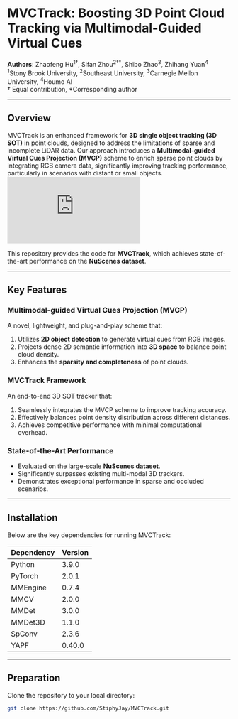 # MVCTrack: Boosting 3D Point Cloud Tracking via Multimodal-Guided Virtual Cues

**Authors**: Zhaofeng Hu<sup>1†</sup>, Sifan Zhou<sup>2†*</sup>, Shibo Zhao<sup>3</sup>, Zhihang Yuan<sup>4</sup>  
<sup>1</sup>Stony Brook University, <sup>2</sup>Southeast University, <sup>3</sup>Carnegie Mellon University, <sup>4</sup>Houmo AI  
† Equal contribution, *Corresponding author  

---

## Overview

MVCTrack is an enhanced framework for **3D single object tracking (3D SOT)** in point clouds, designed to address the limitations of sparse and incomplete LiDAR data. Our approach introduces a **Multimodal-guided Virtual Cues Projection (MVCP)** scheme to enrich sparse point clouds by integrating RGB camera data, significantly improving tracking performance, particularly in scenarios with distant or small objects.
![framework](https://github.com/WindyHu001/MVCtrack/blob/master/figures/backbone.pdf)

This repository provides the code for **MVCTrack**, which achieves state-of-the-art performance on the **NuScenes dataset**.

---

## Key Features
### **Multimodal-guided Virtual Cues Projection (MVCP)**
A novel, lightweight, and plug-and-play scheme that:
1. Utilizes **2D object detection** to generate virtual cues from RGB images.
2. Projects dense 2D semantic information into **3D space** to balance point cloud density.
3. Enhances the **sparsity and completeness** of point clouds.

### **MVCTrack Framework**
An end-to-end 3D SOT tracker that:
1. Seamlessly integrates the MVCP scheme to improve tracking accuracy.
2. Effectively balances point density distribution across different distances.
3. Achieves competitive performance with minimal computational overhead.

### **State-of-the-Art Performance**
- Evaluated on the large-scale **NuScenes dataset**.
- Significantly surpasses existing multi-modal 3D trackers.
- Demonstrates exceptional performance in sparse and occluded scenarios.

---
## Installation
Below are the key dependencies for running MVCTrack:

| Dependency | Version  |
|------------|----------|
| Python     | 3.9.0    |
| PyTorch    | 2.0.1    |
| MMEngine   | 0.7.4    |
| MMCV       | 2.0.0    |
| MMDet      | 3.0.0    |
| MMDet3D    | 1.1.0    |
| SpConv     | 2.3.6    |
| YAPF       | 0.40.0   |

---

## Preparation

Clone the repository to your local directory:

```bash
git clone https://github.com/StiphyJay/MVCTrack.git
